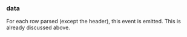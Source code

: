 
### data

For each row parsed (except the header), this event is emitted. This is already discussed above.
